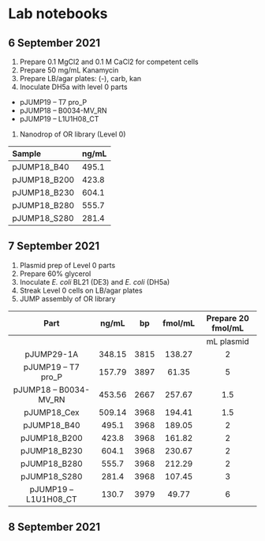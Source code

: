# Lab notebooks

## 6 September 2021

1. Prepare 0.1 MgCl2 and 0.1 M CaCl2 for competent cells
1. Prepare 50 mg/mL Kanamycin
1. Prepare LB/agar plates: (-), carb, kan
1. Inoculate DH5a with level 0 parts
- pJUMP19 – T7 pro\_P
- pJUMP18 – B0034-MV\_RN
- pJUMP19 – L1U1H08\_CT
1. Nanodrop of OR library (Level 0)


|Sample|ng/mL|
| :- | :- |
|pJUMP18\_B40|495.1|
|pJUMP18\_B200|423.8|
|pJUMP18\_B230|604.1|
|pJUMP18\_B280|555.7|
|pJUMP18\_S280|281.4|



## 7 September 2021

1. Plasmid prep of Level 0 parts
1. Prepare 60% glycerol
1. Inoculate *E. coli* BL21 (DE3) and *E. coli* (DH5a)
1. Streak Level 0 cells on LB/agar plates
1. JUMP assembly of OR library


|Part|ng/mL|bp|fmol/mL|Prepare 20 fmol/mL|
| :-: | :-: | :-: | :-: | :-: |
|||||mL plasmid|mL DIW|
|pJUMP29-1A|348.15|3815|138.27|2|13|
|pJUMP19 – T7 pro\_P|157.79|3897|61.35|5|10|
|pJUMP18 – B0034-MV\_RN|453.56|2667|257.67|1.5|13.5|
|pJUMP18\_Cex|509.14|3968|194.41|1.5|13.5|
|pJUMP18\_B40|495.1|3968|189.05|2|13|
|pJUMP18\_B200|423.8|3968|161.82|2|13|
|pJUMP18\_B230|604.1|3968|230.67|2|13|
|pJUMP18\_B280|555.7|3968|212.29|2|13|
|pJUMP18\_S280|281.4|3968|107.45|3|12|
|pJUMP19 – L1U1H08\_CT|130.7|3979|49.77|6|9|
## 8 September 2021
